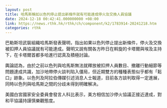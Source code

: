 ```yaml
---
layout: post
title: 哈馬斯稱如以色列停止提出新條件就有可能達成停火及交換人員協議
date: 2024-12-18 00:42:41.000000000 +08:00
link: https://news.rthk.hk/rthk/ch/component/k2/1783914-20241218.htm
categories: rthk
---
```


巴勒斯坦武裝組織哈馬斯發表聲明，指出如果以色列停止提出新條件，停火及交換被扣押人員協議就有可能達成。聲明又說有關各方昨日在斡旋的卡塔爾與埃及主持下，在卡塔爾首都多哈進行認真及積極討論。

輿論認為，由於之前以色列與哈馬斯無法就釋放被扣押人員數目、撤離行動細節等問題達成共識，加沙地帶停火談判陷入僵局，但近期雙方的種種表態似乎都有「鬆口」跡象。以色列及阿拉伯傳媒引述消息人士報道，目前各方談判取得一定進展，同時以色列與哈馬斯之間的分歧未得到明確解决。

美國白宮國家安全委員會發言人科比表示，美方相信加沙停火協議正接近達成，對和平協議持謹慎樂觀態度。
